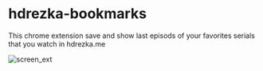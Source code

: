 # hdrezka-bookmarks
This chrome extension save and show last episods of your favorites serials that you watch in hdrezka.me

![screen_ext](https://cloud.githubusercontent.com/assets/17803218/18225290/000a9b3a-71f8-11e6-8684-e22d6736a60c.PNG)
